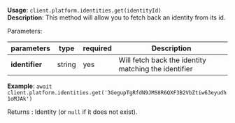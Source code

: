 **Usage**: `client.platform.identities.get(identityId)`    
**Description**: This method will allow you to fetch back an identity from its id. 

Parameters: 

| parameters        | type    | required            | Description                                                       |  
|-------------------|---------|------------------	| -----------------------------------------------------------------	|
| **identifier**    | string  | yes                 | Will fetch back the identity matching the identifier              |

**Example**: `await client.platform.identities.get('3GegupTgRfdN9JMS8R6QXF3B2VbZtiw63eyudh1oMJAk')`

Returns : Identity (or `null` if it does not exist).
